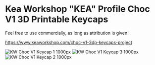 # Kea Workshop "KEA" Profile Choc V1 3D Printable Keycaps

Feel free to use commercially, as long as attribution is given!

https://www.keaworkshop.com/choc-v1-3dp-keycaps-project


![KW Choc V1 Keycap 1 1000px ](https://github.com/klouderone/kwchocv1keycaps/assets/136342173/fe14f961-8a48-4431-bf91-d87cf4a46852)
![KW Choc V1 Keycap 3 1000px ](https://github.com/klouderone/kwchocv1keycaps/assets/136342173/4e941cb2-457c-480f-855f-f92ca84ea3c6)
![KW Choc V1 Keycap 2 1000px ](https://github.com/klouderone/kwchocv1keycaps/assets/136342173/460090e3-32b2-4aa7-927e-91611836d9b1)


